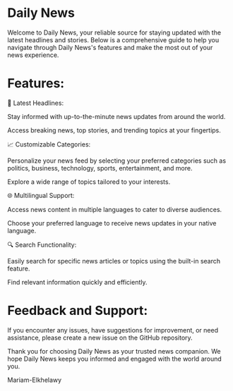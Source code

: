 # Daily News
Welcome to Daily News, your reliable source for staying updated with the latest headlines and stories.
Below is a comprehensive guide to help you navigate through Daily News's features and make the most out of your news experience.

# Features:

📰 Latest Headlines:

Stay informed with up-to-the-minute news updates from around the world.

Access breaking news, top stories, and trending topics at your fingertips.

📈 Customizable Categories:

Personalize your news feed by selecting your preferred categories such as politics, business, technology, sports, entertainment, and more.

Explore a wide range of topics tailored to your interests.

🌐 Multilingual Support:

Access news content in multiple languages to cater to diverse audiences.

Choose your preferred language to receive news updates in your native language.

🔍 Search Functionality:

Easily search for specific news articles or topics using the built-in search feature.

Find relevant information quickly and efficiently.

# Feedback and Support:
If you encounter any issues, have suggestions for improvement, or need assistance, please create a new issue on the GitHub repository.

Thank you for choosing Daily News as your trusted news companion. We hope Daily News keeps you informed and engaged with the world around you.

Mariam-Elkhelawy

